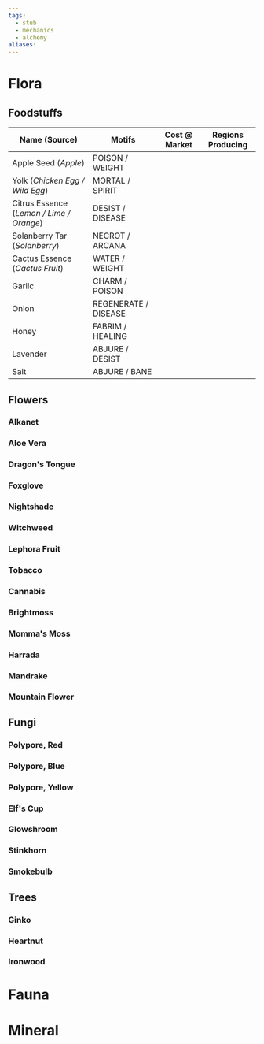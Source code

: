 ```yaml
---
tags:
  - stub
  - mechanics
  - alchemy
aliases:
---
```


# Flora
## Foodstuffs

| Name (Source)                            | Motifs               | Cost @ Market | Regions Producing |
| ---------------------------------------- | -------------------- | ------------- | ----------------- |
| Apple Seed (*Apple*)                     | POISON / WEIGHT      |               |                   |
| Yolk (*Chicken Egg / Wild Egg*)          | MORTAL / SPIRIT      |               |                   |
| Citrus Essence (*Lemon / Lime / Orange*) | DESIST / DISEASE     |               |                   |
| Solanberry Tar (*Solanberry*)            | NECROT / ARCANA      |               |                   |
| Cactus Essence (*Cactus Fruit*)          | WATER / WEIGHT       |               |                   |
| Garlic                                   | CHARM / POISON       |               |                   |
| Onion                                    | REGENERATE / DISEASE |               |                   |
| Honey                                    | FABRIM / HEALING     |               |                   |
| Lavender                                 | ABJURE / DESIST      |               |                   |
| Salt                                     | ABJURE / BANE        |               |                   |

## Flowers
### Alkanet
### Aloe Vera
### Dragon's Tongue
### Foxglove
### Nightshade
### Witchweed
### Lephora Fruit
### Tobacco
### Cannabis
### Brightmoss
### Momma's Moss
### Harrada
### Mandrake
### Mountain Flower
## Fungi
### Polypore, Red
### Polypore, Blue
### Polypore, Yellow
### Elf's Cup
### Glowshroom
### Stinkhorn
### Smokebulb
## Trees
### Ginko
### Heartnut
### Ironwood
# Fauna
# Mineral
